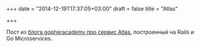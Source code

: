 +++
date = "2014-12-19T17:37:05+03:00"
draft = false
title = "Atlas"

+++

<p>Пост из <a href="http://blog.gopheracademy.com/advent-2014/atlas/">блога gopheracademy&nbsp;про сервис&nbsp;Atlas</a>, построенный на&nbsp;Rails и Go Microservices.</p>

